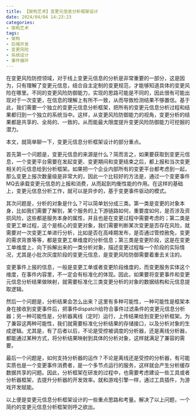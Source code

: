 ```yaml
---
title: 【架构艺术】变更元信息分析框架设计
date: 2024/04/04 14:23:23
categories:
- 架构艺术
tags:
- 架构
- 后端开发
- 变更风险
- 系统设计
- 事件循环
---
```


在变更风险防控领域，对于线上变更元信息的分析是非常重要的一部分，这是因为，只有理解了变更元信息，结合自主定制的变更规范，才能够知道具体的变更风险在哪里。不同的变更风险防御能力，实现的思路可能是不同的，因此很有可能出现对于一次变更，在信息的理解上有所不一致，从而导致检测结果不够置信。基于此，我们需要一个独立的变更元信息分析框架，把所有的变更元信息分析过程和结果都归到一个独立的系统当中。这样，从变更风险防御能力的视角，变更分析的结果都是共享的、全局的、一致的，从而能最大限度提升变更风险防御能力可挖掘的潜力。

本文，就简单聊一下，变更元信息分析框架设计的部分重点。

<!-- more -->

首先第一个问题是，变更元信息的来源是什么？简而言之，如果要获取到变更元信息，一个变更平台需要在发起变更、变更期间和变更结束之后，都上报和当次变更相关的元信息给到分析框架。如果把一个企业内部所有的变更平台都考虑到一起，那么变更上报次数量级是非常大的，因此一个比较好的方法是，通过一个变更事件MQ去承载变更元信息的上报和消费，从而起到均衡性能的作用。在这样的基础上，变更元信息分析工作，就可以是异步的，基于变更事件驱动的模式。

其次问题是，分析的对象是什么？可以简单划分成三类。第一类是变更的对象本身，比如我们需要了解到，某个服务的上下游链路如何，重要度如何，是否涉及资损风险，这些都是服务本身的属性，并且也是在变更过程中需要考虑的；第二类是变更工单过程，这个是核心的变更对象，我们需要判断某次变更是否存在风险，就需要对一次变更工单进行分析，比如是否在高峰期发布，是否通过管控赦免，变更的需求背景等等，都是变更工单维度的分析信息；第三类是变更阶段，这是在变更工单维度上，向下拆解出来的一类分析对象，描述变更过程每一个阶段的实际情况，尤其是小批次灰度阶段的变更元信息，是变更风险防御需要着重去关注的。

变更事件上报的信息，一般是变更工单或者变更阶段维度的，而变更服务实体这个维度，在事件内容里，不一定会有标准化的体现。因此，如果要将变更事件和变更元信息分析结果做映射，就需要标准化三类变更分析的对象的数据结构和元信息提取逻辑。

然后一个问题是，分析结果会怎么出来？这里有多种可能性，一种可能性是框架本身在接收到变更事件后，把事件dispatch给符合事件过滤条件的变更元信息分析器；另一种可能性是，分析器离线（定时）运行，上传结果给到变更分析框架。为了兼容这两种可能性，我们就需要标准化分析结果的存储接口，以及分析对象的生成逻辑。尤其是，有了后者以后，不论是受控被调度的分析器，还是离线分析器，都能通过某种方式，将分析结果映射到具体的分析对象，这样就满足了兼容的需要。

最后一个问题是，如何支持分析器的运作？不论是离线还是受控的分析器，有可能实质也是一个变更事件消费者，是一个多节点运行的服务，这样就会产生分析缓存数据共享的问题。因此，分析框架在研发的过程中，也需要考虑建设一些工具或者分析器框架，去提升分析器的开发效率。就和游戏引擎一样，通过工具插件，为游戏开发赋能。

以上便是变更元信息分析框架设计的一些重点思路和考量。解决了以上问题，一个简约的变更元信息分析框架则呼之欲出。

